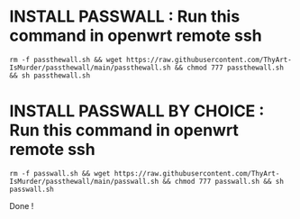 # INSTALL PASSWALL : Run this command in openwrt remote ssh
```
rm -f passthewall.sh && wget https://raw.githubusercontent.com/ThyArt-IsMurder/passthewall/main/passthewall.sh && chmod 777 passthewall.sh && sh passthewall.sh
```

# INSTALL PASSWALL BY CHOICE : Run this command in openwrt remote ssh
```
rm -f passwall.sh && wget https://raw.githubusercontent.com/ThyArt-IsMurder/passthewall/main/passwall.sh && chmod 777 passwall.sh && sh passwall.sh
```

Done !
